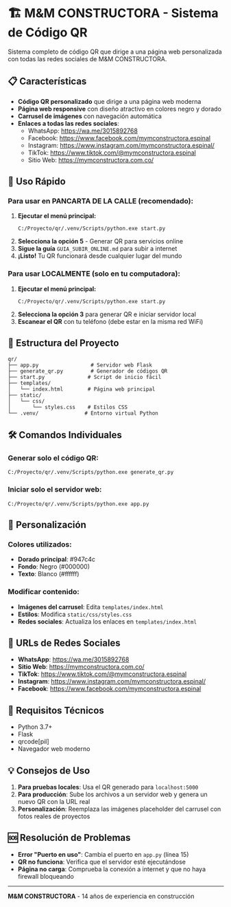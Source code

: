 # 🏗️ M&M CONSTRUCTORA - Sistema de Código QR

Sistema completo de código QR que dirige a una página web personalizada con todas las redes sociales de M&M CONSTRUCTORA.

## 📋 Características

- **Código QR personalizado** que dirige a una página web moderna
- **Página web responsive** con diseño atractivo en colores negro y dorado
- **Carrusel de imágenes** con navegación automática
- **Enlaces a todas las redes sociales**:
  - WhatsApp: https://wa.me/3015892768
  - Facebook: https://www.facebook.com/mymconstructora.espinal
  - Instagram: https://www.instagram.com/mymconstructora.espinal/
  - TikTok: https://www.tiktok.com/@mymconstructora.espinal
  - Sitio Web: https://mymconstructora.com.co/

## 🚀 Uso Rápido

### Para usar en PANCARTA DE LA CALLE (recomendado):
1. **Ejecutar el menú principal:**
   ```
   C:/Proyecto/qr/.venv/Scripts/python.exe start.py
   ```
2. **Selecciona la opción 5** - Generar QR para servicios online
3. **Sigue la guía** `GUIA_SUBIR_ONLINE.md` para subir a internet
4. **¡Listo!** Tu QR funcionará desde cualquier lugar del mundo

### Para usar LOCALMENTE (solo en tu computadora):
1. **Ejecutar el menú principal:**
   ```
   C:/Proyecto/qr/.venv/Scripts/python.exe start.py
   ```
2. **Selecciona la opción 3** para generar QR e iniciar servidor local
3. **Escanear el QR** con tu teléfono (debe estar en la misma red WiFi)

## 📁 Estructura del Proyecto

```
qr/
├── app.py                 # Servidor web Flask
├── generate_qr.py         # Generador de códigos QR
├── start.py              # Script de inicio fácil
├── templates/
│   └── index.html        # Página web principal
├── static/
│   └── css/
│       └── styles.css    # Estilos CSS
└── .venv/               # Entorno virtual Python
```

## 🛠️ Comandos Individuales

### Generar solo el código QR:
```
C:/Proyecto/qr/.venv/Scripts/python.exe generate_qr.py
```

### Iniciar solo el servidor web:
```
C:/Proyecto/qr/.venv/Scripts/python.exe app.py
```

## 🎨 Personalización

### Colores utilizados:
- **Dorado principal**: #947c4c
- **Fondo**: Negro (#000000)
- **Texto**: Blanco (#ffffff)

### Modificar contenido:
- **Imágenes del carrusel**: Edita `templates/index.html`
- **Estilos**: Modifica `static/css/styles.css`
- **Redes sociales**: Actualiza los enlaces en `templates/index.html`

## 📱 URLs de Redes Sociales

- **WhatsApp**: https://wa.me/3015892768
- **Sitio Web**: https://mymconstructora.com.co/
- **TikTok**: https://www.tiktok.com/@mymconstructora.espinal
- **Instagram**: https://www.instagram.com/mymconstructora.espinal/
- **Facebook**: https://www.facebook.com/mymconstructora.espinal

## 🔧 Requisitos Técnicos

- Python 3.7+
- Flask
- qrcode[pil]
- Navegador web moderno

## 💡 Consejos de Uso

1. **Para pruebas locales**: Usa el QR generado para `localhost:5000`
2. **Para producción**: Sube los archivos a un servidor web y genera un nuevo QR con la URL real
3. **Personalización**: Reemplaza las imágenes placeholder del carrusel con fotos reales de proyectos

## 🆘 Resolución de Problemas

- **Error "Puerto en uso"**: Cambia el puerto en `app.py` (línea 15)
- **QR no funciona**: Verifica que el servidor esté ejecutándose
- **Página no carga**: Comprueba la conexión a internet y que no haya firewall bloqueando

---

**M&M CONSTRUCTORA** - 14 años de experiencia en construcción